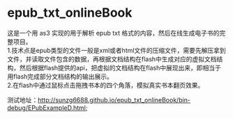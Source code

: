 # epub_txt_onlineBook
这是一个用 as3 实现的用于解析 epub txt 格式的内容，然后在线生成电子书的完整项目。<br>
1.技术点是epub类型的文件一般是xml或者html文件的压缩文件，需要先解压拿到文件，并读取文件包含的数据，再根据文档结构在flash中生成对应的虚拟文档结构，然后根据flash提供的api，把虚拟的文档结构在flash中展现出来，即相当于用flash完成部分文档结构的输出展示。<br>
2.在flash中通过鼠标点击拖拽书本的四个角落，模拟真实书本翻页效果。

测试地址：http://sunzg6688.github.io/epub_txt_onlineBook/bin-debug/EPubExampleD.html;
